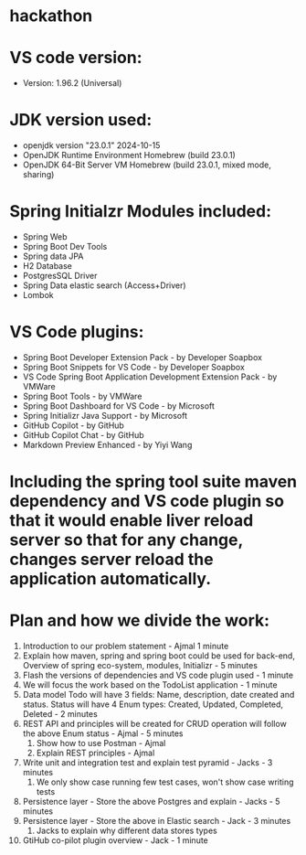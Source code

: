 # hackathon

# VS code version:
- Version: 1.96.2 (Universal)

# JDK version used:
- openjdk version "23.0.1" 2024-10-15
- OpenJDK Runtime Environment Homebrew (build 23.0.1)
- OpenJDK 64-Bit Server VM Homebrew (build 23.0.1, mixed mode, sharing)

# Spring Initialzr Modules included:
- Spring Web
- Spring Boot Dev Tools
- Spring data JPA
- H2 Database
- PostgresSQL Driver
- Spring Data elastic search (Access+Driver)
- Lombok

# VS Code plugins:
- Spring Boot Developer Extension Pack - by Developer Soapbox
- Spring Boot Snippets for VS Code - by Developer Soapbox
- VS Code Spring Boot Application Development Extension Pack - by VMWare
- Spring Boot Tools - by VMWare
- Spring Boot Dashboard for VS Code - by Microsoft
- Spring Initializr Java Support - by Microsoft
- GitHub Copilot - by GitHub
- GitHub Copilot Chat - by GitHub
- Markdown Preview Enhanced - by Yiyi Wang


# Including the spring tool suite maven dependency and VS code plugin so that it would enable liver reload server so that for any change, changes server reload the application automatically.


# Plan and how we divide the work:
1. Introduction to our problem statement - Ajmal 1 minute
2. Explain how maven, spring and spring boot could be used for back-end, Overview of spring eco-system, modules, Initializr - 5 minutes
3. Flash the versions of dependencies and VS code plugin used - 1 minute
4. We will focus the work based on the TodoList application - 1 minute
5. Data model Todo will have 3 fields: Name, description, date created and status. Status will have 4 Enum types: Created, Updated, Completed, Deleted - 2 minutes
6. REST API and principles will be created for CRUD operation will follow the above Enum status - Ajmal - 5 minutes
	1. Show how to use Postman - Ajmal
	2. Explain REST principles - Ajmal
7. Write unit and integration test and explain test pyramid - Jacks - 3 minutes 
	1. We only show case running few test cases, won't show case writing tests
8. Persistence layer - Store the above Postgres and explain - Jacks - 5  minutes
9. Persistence layer - Store the above in Elastic search - Jack - 3 minutes 
	1. Jacks to explain why different data stores types
10. GtiHub co-pilot plugin overview - Jack - 1 minute
